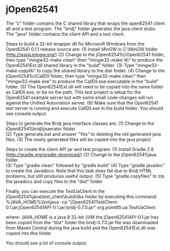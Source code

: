 # jOpen62541
The "c" folder contains the C shared library that wraps the open62541 client dll and a test program.  The "bridj" folder generates the java client stubs.  The "java" folder contains the client API and a test client.

Steps to build a 32-bit wrapper dll for Microsoft Windows from the Open62541 0.1.1 release source are:
(1)  Install MinGW in C:\MinGW folder (http://www.mingw.org/)
(2)  Change to the jOpen62541\c\Open62541 folder, then type "mingw32-make clean" then "mingw32-make lib" to produce
	the Open62541Ext.dll shared library in the "build" folder.
(3)  Type "mingw32-make copylib" to copy the shared library to the dist folder.
(4)  Change to the jOpen62541\c\CallDll folder, then type "mingw32-make clean" then "mingw32-make exe" to produce
	the CallDll.exe executable in the "build" folder.
(5)  The Open62541Ext.dll will need to be copied into 
	the same folder as CallDll.exe, or be on the path.  This test project is setup for the Open62541 example server
	but with some small code changes will run against the Unified Automation server.
(6) Make sure that the Open62541 test server is running and execute CallDll.exe in the build folder.  You should see console output.

Steps to generate the Bridj java interface classes are:
(1)  Change to the jOpen62541\bridj\jnaerator folder.  
(2)  Type generate.bat and answer "Yes" to deleting the old generated java files.
(3)  The newly generated files will be copied into the java project

Steps to create the client API jar and test program:
(1)  Install Gradle 2.8 (http://gradle.org/gradle-download/)
(2)  Change to the jOpen62541\java folder.  
(3)  Type "gradle clean" followed by "gradle build"
(4)  Type "gradle javadoc" to create the Javadocs.  Note that this task does fail due to Bridj HTML problems, but still produces useful output.
(5)  Type "gradle copyfiles" to zip the javadocs and copy files to the "dist" folder

Finally, you can execute the TestUaClient in the jOpen62541\java\test_client\build\libs folder by executing this command:
%JAVA_HOME%\bin\java -cp "jOpen62541TestClient-0.1.jar;jOpen62541API-0.1.jar;bridj-0.7.0.jar" org.point85.ua.TestUaClient

where:
JAVA_HOME is a java 8 32-bit JVM
the jOpen62541API-0.1.jar has been copied from the "dist" folder
the bridj-0.7.0.jar file was downloaded from Maven Central during the java build
and the Open62541Ext.dll was copied into this folder

You should see a lot of console output.
